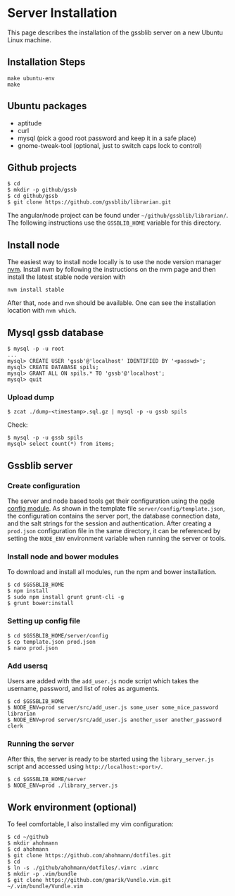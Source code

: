 # Server Installation

This page describes the installation of the gssblib server on
a new Ubuntu Linux machine.

## Installation Steps

```
make ubuntu-env
make
```

## Ubuntu packages

- aptitude
- curl
- mysql (pick a good root password and keep it in a safe place)
- gnome-tweak-tool (optional, just to switch caps lock to control)

## Github projects

```
$ cd
$ mkdir -p github/gssb
$ cd github/gssb
$ git clone https://github.com/gssblib/librarian.git
```

The angular/node project can be found under `~/github/gssblib/librarian/`.
The following instructions use the `GSSBLIB_HOME` variable for this directory.


## Install node

The easiest way to install node locally is to use the node version manager
[nvm][nvm]. Install nvm by following the instructions on the nvm page and
then install the latest stable node version with

```
nvm install stable
```

[nvm]: https://github.com/creationix/nvm

After that, `node` and `nvm` should be available. One can see the installation
location with `nvm which`.

## Mysql gssb database

```
$ mysql -p -u root
...
mysql> CREATE USER 'gssb'@'localhost' IDENTIFIED BY '<passwd>';
mysql> CREATE DATABASE spils;
mysql> GRANT ALL ON spils.* TO 'gssb'@'localhost';
mysql> quit
```

### Upload dump

```
$ zcat ./dump-<timestamp>.sql.gz | mysql -p -u gssb spils
```

Check:

```
$ mysql -p -u gssb spils
mysql> select count(*) from items;
```

## Gssblib server

### Create configuration

The server and node based tools get their configuration using the [node config
module][node-config-module].  As shown in the template file
`server/config/template.json`, the configuration contains the server port, the
database connection data, and the salt strings for the session and
authentication.  After creating a `prod.json` configuration file in the same
directory, it can be referenced by setting the `NODE_ENV` environment variable
when running the server or tools.

[node-config-module]: https://github.com/lorenwest/node-config

### Install node and bower modules

To download and install all modules, run the npm and bower installation.

```
$ cd $GSSBLIB_HOME
$ npm install
$ sudo npm install grunt grunt-cli -g
$ grunt bower:install
```

### Setting up config file

```
$ cd $GSSBLIB_HOME/server/config
$ cp template.json prod.json
$ nano prod.json
```

### Add usersq

Users are added with the `add_user.js` node script which takes the username,
password, and list of roles as arguments.

```
$ cd $GSSBLIB_HOME
$ NODE_ENV=prod server/src/add_user.js some_user some_nice_password librarian
$ NODE_ENV=prod server/src/add_user.js another_user another_password clerk
```

### Running the server

After this, the server is ready to be started using the `library_server.js`
script and accessed using `http://localhost:<port>/`.

```
$ cd $GSSBLIB_HOME/server
$ NODE_ENV=prod ./library_server.js
```

## Work environment (optional)

To feel comfortable, I also installed my vim configuration:

```
$ cd ~/github
$ mkdir ahohmann
$ cd ahohmann
$ git clone https://github.com/ahohmann/dotfiles.git
$ cd
$ ln -s ./github/ahohmann/dotfiles/.vimrc .vimrc
$ mkdir -p .vim/bundle
$ git clone https://github.com/gmarik/Vundle.vim.git ~/.vim/bundle/Vundle.vim
```



